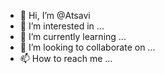 - 👋 Hi, I’m @Atsavi
- 👀 I’m interested in ...
- 🌱 I’m currently learning ...
- 💞️ I’m looking to collaborate on ...
- 📫 How to reach me ...

<!---
Atsavi/Atsavi is a ✨ special ✨ repository because its `README.md` (this file) appears on your GitHub profile.
You can click the Preview link to take a look at your changes.
--->
